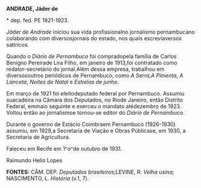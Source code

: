 **ANDRADE, Jáder de**

\* dep. fed. PE 1921-1923.

*Jáder de Andrade* iniciou sua vida profissionalno jornalismo
pernambucano colaborando com diversosjornais do estado, nos quais
escreviaversos satíricos.

Quando o *Diário de Pernambuco* foi compradopela família de Carlos
Benigno Pereirade Lira Filho, em janeiro de 1913,foi contratado como
redator-secretário do jornal.Além dessa empresa, trabalhou em
diversosoutros periódicos de Pernambuco, como *A Serra*,*A Pimenta*, *A
Lanceta*, *Noites de Natal* e *Estrelas de junho*.

Em março de 1921 foi eleitodeputado federal por Pernambuco. Assumiu
suacadeira na Câmara dos Deputados, no Riode Janeiro, então Distrito
Federal, emmaio seguinte e exerceu o mandato atédezembro de 1923. Voltou
então ao jornalismoe tornou-se editor do *Diário de Pernambuco*.

Durante o governo de Estácio Coimbraem Pernambuco (1926-1930) assumiu,
em 1929,a Secretaria de Viação e Obras Públicase, em 1930, a Secretaria
de Agricultura.

Faleceu em Recife em 1^o^de outubro de 1931.

Raimundo Helio Lopes

**FONTES:** CÂM. DEP. *Deputados brasileiros*;LEVINE, R. *Velha usina*;
NASCIMENTO, L. *História* (v.1, 7).

